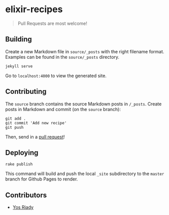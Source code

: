 # elixir-recipes

> Pull Requests are most welcome!

## Building

Create a new Markdown file in `source/_posts` with the right filename format. Examples can be found in the `source/_posts` directory.

```
jekyll serve
```

Go to `localhost:4000` to view the generated site.

## Contributing

The `source` branch contains the source Markdown posts in `/_posts`.
Create posts in Markdown and commit (on the `source` branch):

```
git add .
git commit 'Add new recipe'
git push
```

Then, send in a [pull request](https://github.com/Elixir-Recipes/elixir-recipes.github.io/pulls)!

## Deploying

```
rake publish
```

This command will build and push the local `_site` subdirectory to the `master` branch for Github Pages to render.

## Contributors

- [Yos Riady](https://github.com/Leventhan)
